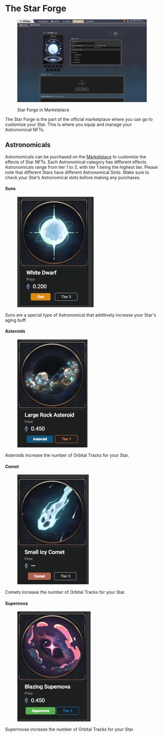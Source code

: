 # The Star Forge

<figure><img src="../../../../../.gitbook/assets/Star Forge.jpeg" alt=""><figcaption><p>Star Forge in Marketplace</p></figcaption></figure>

The Star Forge is the part of the official marketplace where you can go to customize your Star. This is where you equip and manage your Astronomical NFTs.

## Astronomicals <a href="#7c8a" id="7c8a"></a>

Astronomicals can be purchased on the [Marketplace](https://marketplace.apeironnft.com/marketplace/astronomicals/items/) to customize the effects of Star NFTs. Each Astronomical category has different effects. Astronomicals range from tier 1 to 3, with tier 1 being the highest tier. Please note that different Stars have different Astronomical Slots. Make sure to check your Star’s Astronomical slots before making any purchases.

#### Suns

<figure><img src="../../../../../.gitbook/assets/image (164).png" alt=""><figcaption></figcaption></figure>

Suns are a special type of Astronomical that additively increase your Star's aging buff.&#x20;

#### Asteroids

<figure><img src="../../../../../.gitbook/assets/image (165).png" alt=""><figcaption></figcaption></figure>

Asteroids increase the number of Orbital Tracks for your Star.

#### Comet

<figure><img src="../../../../../.gitbook/assets/image (167).png" alt=""><figcaption></figcaption></figure>

Comets increase the number of Orbital Tracks for your Star.

#### Supernova

<figure><img src="../../../../../.gitbook/assets/image (166).png" alt=""><figcaption></figcaption></figure>

Supernovas increase the number of Orbital Tracks for your Star.
